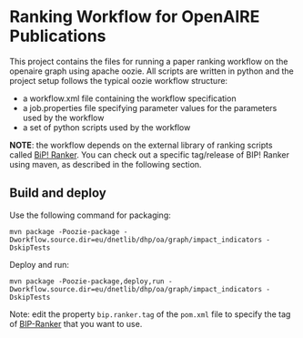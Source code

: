 # Ranking Workflow for OpenAIRE Publications

This project contains the files for running a paper ranking workflow on the openaire graph using apache oozie.
All scripts are written in python and the project setup follows the typical oozie workflow structure:

- a workflow.xml file containing the workflow specification
- a job.properties file specifying parameter values for the parameters used by the workflow
- a set of python scripts used by the workflow

**NOTE**: the workflow depends on the external library of ranking scripts called [BiP! Ranker](https://github.com/athenarc/Bip-Ranker).
You can check out a specific tag/release of BIP! Ranker using maven, as described in the following section.

## Build and deploy

Use the following command for packaging:

```
mvn package -Poozie-package -Dworkflow.source.dir=eu/dnetlib/dhp/oa/graph/impact_indicators -DskipTests
```

Deploy and run:
```
mvn package -Poozie-package,deploy,run -Dworkflow.source.dir=eu/dnetlib/dhp/oa/graph/impact_indicators -DskipTests
```

Note: edit the property `bip.ranker.tag` of the `pom.xml` file to specify the tag of [BIP-Ranker](https://github.com/athenarc/Bip-Ranker) that you want to use.

